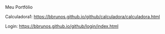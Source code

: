 Meu Portfólio

Calculadora1: https://bbrunos.github.io/github/calculadora/calculadora.html

Login: https://bbrunos.github.io/github/login/index.html
